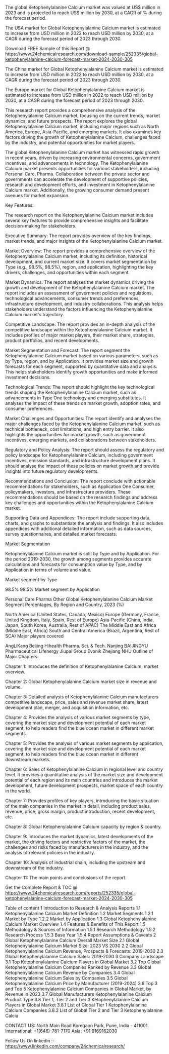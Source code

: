 The global Ketophenylalanine Calcium market was valued at US$ million in 2023 and is projected to reach US$ million by 2030, at a CAGR of % during the forecast period.

The USA market for Global Ketophenylalanine Calcium market is estimated to increase from USD million in 2022 to reach USD million by 2030, at a CAGR during the forecast period of 2023 through 2030.

Download FREE Sample of this Report @ https://www.24chemicalresearch.com/download-sample/252335/global-ketophenylalanine-calcium-forecast-market-2024-2030-305

The China market for Global Ketophenylalanine Calcium market is estimated to increase from USD million in 2022 to reach USD million by 2030, at a CAGR during the forecast period of 2023 through 2030.

The Europe market for Global Ketophenylalanine Calcium market is estimated to increase from USD million in 2022 to reach USD million by 2030, at a CAGR during the forecast period of 2023 through 2030.

This research report provides a comprehensive analysis of the Ketophenylalanine Calcium market, focusing on the current trends, market dynamics, and future prospects. The report explores the global Ketophenylalanine Calcium market, including major regions such as North America, Europe, Asia-Pacific, and emerging markets. It also examines key factors driving the growth of Ketophenylalanine Calcium, challenges faced by the industry, and potential opportunities for market players.

The global Ketophenylalanine Calcium market has witnessed rapid growth in recent years, driven by increasing environmental concerns, government incentives, and advancements in technology. The Ketophenylalanine Calcium market presents opportunities for various stakeholders, including Personal Care, Pharma. Collaboration between the private sector and governments can accelerate the development of supportive policies, research and development efforts, and investment in Ketophenylalanine Calcium market. Additionally, the growing consumer demand present avenues for market expansion.

Key Features:

The research report on the Ketophenylalanine Calcium market includes several key features to provide comprehensive insights and facilitate decision-making for stakeholders.

Executive Summary: The report provides overview of the key findings, market trends, and major insights of the Ketophenylalanine Calcium market.

Market Overview: The report provides a comprehensive overview of the Ketophenylalanine Calcium market, including its definition, historical development, and current market size. It covers market segmentation by Type (e.g., 98.5%, 98.5%), region, and application, highlighting the key drivers, challenges, and opportunities within each segment.

Market Dynamics: The report analyses the market dynamics driving the growth and development of the Ketophenylalanine Calcium market. The report includes an assessment of government policies and regulations, technological advancements, consumer trends and preferences, infrastructure development, and industry collaborations. This analysis helps stakeholders understand the factors influencing the Ketophenylalanine Calcium market's trajectory.

Competitive Landscape: The report provides an in-depth analysis of the competitive landscape within the Ketophenylalanine Calcium market. It includes profiles of major market players, their market share, strategies, product portfolios, and recent developments.

Market Segmentation and Forecast: The report segment the Ketophenylalanine Calcium market based on various parameters, such as by Type, region, and by Application. It provides market size and growth forecasts for each segment, supported by quantitative data and analysis. This helps stakeholders identify growth opportunities and make informed investment decisions.

Technological Trends: The report should highlight the key technological trends shaping the Ketophenylalanine Calcium market, such as advancements in Type One technology and emerging substitutes. It analyses the impact of these trends on market growth, adoption rates, and consumer preferences.

Market Challenges and Opportunities: The report identify and analyses the major challenges faced by the Ketophenylalanine Calcium market, such as technical bottleneck, cost limitations, and high entry barrier. It also highlights the opportunities for market growth, such as government incentives, emerging markets, and collaborations between stakeholders.

Regulatory and Policy Analysis: The report should assess the regulatory and policy landscape for Ketophenylalanine Calcium, including government incentives, emission standards, and infrastructure development plans. It should analyse the impact of these policies on market growth and provide insights into future regulatory developments.

Recommendations and Conclusion: The report conclude with actionable recommendations for stakeholders, such as Application One Consumer, policymakers, investors, and infrastructure providers. These recommendations should be based on the research findings and address key challenges and opportunities within the Ketophenylalanine Calcium market.

Supporting Data and Appendices: The report include supporting data, charts, and graphs to substantiate the analysis and findings. It also includes appendices with additional detailed information, such as data sources, survey questionnaires, and detailed market forecasts.

Market Segmentation

Ketophenylalanine Calcium market is split by Type and by Application. For the period 2019-2030, the growth among segments provides accurate calculations and forecasts for consumption value by Type, and by Application in terms of volume and value.

Market segment by Type

98.5%
98.5%
Market segment by Application

Personal Care
Pharma
Other
Global Ketophenylalanine Calcium Market Segment Percentages, By Region and Country, 2023 (%)

North America (United States, Canada, Mexico)
Europe (Germany, France, United Kingdom, Italy, Spain, Rest of Europe)
Asia-Pacific (China, India, Japan, South Korea, Australia, Rest of APAC)
The Middle East and Africa (Middle East, Africa)
South and Central America (Brazil, Argentina, Rest of SCA)
Major players covered

AngLiKang
Beijing Hihealth Pharma. Sci. & Tech.
Nanjing BAIJINGYU Pharmaceutical
Lifenergy
Jiupai Group
Evonik
Zhejiang NHU
Outline of Major Chapters:

Chapter 1: Introduces the definition of Ketophenylalanine Calcium, market overview.

Chapter 2: Global Ketophenylalanine Calcium market size in revenue and volume.

Chapter 3: Detailed analysis of Ketophenylalanine Calcium manufacturers competitive landscape, price, sales and revenue market share, latest development plan, merger, and acquisition information, etc.

Chapter 4: Provides the analysis of various market segments by type, covering the market size and development potential of each market segment, to help readers find the blue ocean market in different market segments.

Chapter 5: Provides the analysis of various market segments by application, covering the market size and development potential of each market segment, to help readers find the blue ocean market in different downstream markets.

Chapter 6: Sales of Ketophenylalanine Calcium in regional level and country level. It provides a quantitative analysis of the market size and development potential of each region and its main countries and introduces the market development, future development prospects, market space of each country in the world.

Chapter 7: Provides profiles of key players, introducing the basic situation of the main companies in the market in detail, including product sales, revenue, price, gross margin, product introduction, recent development, etc.

Chapter 8: Global Ketophenylalanine Calcium capacity by region & country.

Chapter 9: Introduces the market dynamics, latest developments of the market, the driving factors and restrictive factors of the market, the challenges and risks faced by manufacturers in the industry, and the analysis of relevant policies in the industry.

Chapter 10: Analysis of industrial chain, including the upstream and downstream of the industry.

Chapter 11: The main points and conclusions of the report.

Get the Complete Report & TOC @ https://www.24chemicalresearch.com/reports/252335/global-ketophenylalanine-calcium-forecast-market-2024-2030-305

Table of content
1 Introduction to Research & Analysis Reports
1.1 Ketophenylalanine Calcium Market Definition
1.2 Market Segments
1.2.1 Market by Type
1.2.2 Market by Application
1.3 Global Ketophenylalanine Calcium Market Overview
1.4 Features & Benefits of This Report
1.5 Methodology & Sources of Information
1.5.1 Research Methodology
1.5.2 Research Process
1.5.3 Base Year
1.5.4 Report Assumptions & Caveats
2 Global Ketophenylalanine Calcium Overall Market Size
2.1 Global Ketophenylalanine Calcium Market Size: 2023 VS 2030
2.2 Global Ketophenylalanine Calcium Revenue, Prospects & Forecasts: 2019-2030
2.3 Global Ketophenylalanine Calcium Sales: 2019-2030
3 Company Landscape
3.1 Top Ketophenylalanine Calcium Players in Global Market
3.2 Top Global Ketophenylalanine Calcium Companies Ranked by Revenue
3.3 Global Ketophenylalanine Calcium Revenue by Companies
3.4 Global Ketophenylalanine Calcium Sales by Companies
3.5 Global Ketophenylalanine Calcium Price by Manufacturer (2019-2024)
3.6 Top 3 and Top 5 Ketophenylalanine Calcium Companies in Global Market, by Revenue in 2023
3.7 Global Manufacturers Ketophenylalanine Calcium Product Type
3.8 Tier 1, Tier 2 and Tier 3 Ketophenylalanine Calcium Players in Global Market
3.8.1 List of Global Tier 1 Ketophenylalanine Calcium Companies
3.8.2 List of Global Tier 2 and Tier 3 Ketophenylalanine Calciu

CONTACT US:
North Main Road Koregaon Park, Pune, India - 411001.
International: +1(646)-781-7170
Asia: +91 9169162030

Follow Us On linkedin :- https://www.linkedin.com/company/24chemicalresearch/
